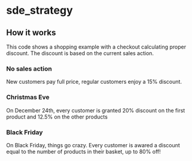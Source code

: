 # sde_strategy

## How it works
This code shows a shopping example with a checkout calculating proper discount. The discount is based on the current sales action.

### No sales action
New customers pay full price, regular customers enjoy a 15% discount.

### Christmas Eve
On December 24th, every customer is granted 20% discount on the first product and 12.5% on the other products

### Black Friday
On Black Friday, things go crazy. Every customer is awared a discount equal to the number of products in their basket, up to 80% off!

